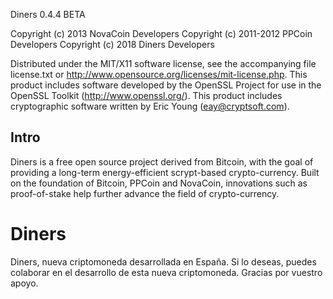 Diners 0.4.4 BETA

Copyright (c) 2013 NovaCoin Developers
Copyright (c) 2011-2012 PPCoin Developers
Copyright (c) 2018 Diners Developers

Distributed under the MIT/X11 software license, see the accompanying
file license.txt or http://www.opensource.org/licenses/mit-license.php.
This product includes software developed by the OpenSSL Project for use in
the OpenSSL Toolkit (http://www.openssl.org/).  This product includes
cryptographic software written by Eric Young (eay@cryptsoft.com).


Intro
-----
Diners is a free open source project derived from Bitcoin, with
the goal of providing a long-term energy-efficient scrypt-based crypto-currency.
Built on the foundation of Bitcoin, PPCoin and NovaCoin, innovations such as proof-of-stake
help further advance the field of crypto-currency.

# Diners
Diners, nueva criptomoneda desarrollada en España. Si lo deseas, puedes colaborar en el desarrollo de esta nueva criptomoneda. Gracias por vuestro apoyo.
